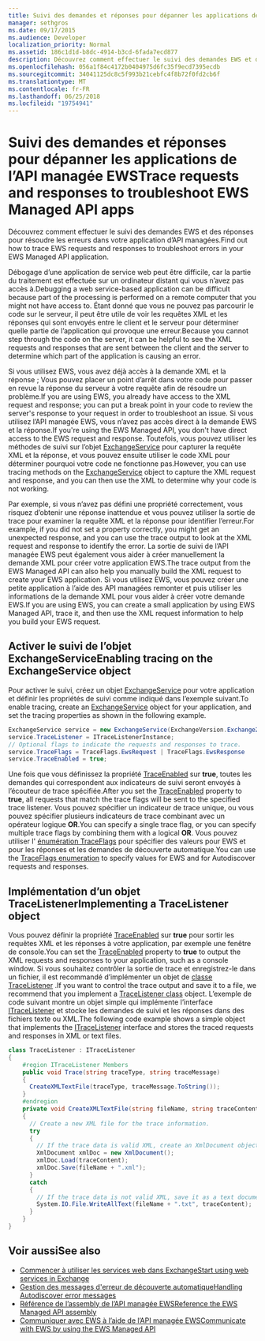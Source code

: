 ```yaml
---
title: Suivi des demandes et réponses pour dépanner les applications de l’API managée EWS
manager: sethgros
ms.date: 09/17/2015
ms.audience: Developer
localization_priority: Normal
ms.assetid: 186c1d1d-b8dc-4914-b3cd-6fada7ecd877
description: Découvrez comment effectuer le suivi des demandes EWS et des réponses pour résoudre les erreurs dans votre application d’API managées.
ms.openlocfilehash: 056a1f84c4172b0404975d6fc35f9ecd7395ecdb
ms.sourcegitcommit: 34041125dc8c5f993b21cebfc4f8b72f0fd2cb6f
ms.translationtype: MT
ms.contentlocale: fr-FR
ms.lasthandoff: 06/25/2018
ms.locfileid: "19754941"
---
```

# <a name="trace-requests-and-responses-to-troubleshoot-ews-managed-api-apps"></a><span data-ttu-id="1bec9-103">Suivi des demandes et réponses pour dépanner les applications de l’API managée EWS</span><span class="sxs-lookup"><span data-stu-id="1bec9-103">Trace requests and responses to troubleshoot EWS Managed API apps</span></span>

<span data-ttu-id="1bec9-104">Découvrez comment effectuer le suivi des demandes EWS et des réponses pour résoudre les erreurs dans votre application d’API managées.</span><span class="sxs-lookup"><span data-stu-id="1bec9-104">Find out how to trace EWS requests and responses to troubleshoot errors in your EWS Managed API application.</span></span>
  
<span data-ttu-id="1bec9-105">Débogage d’une application de service web peut être difficile, car la partie du traitement est effectuée sur un ordinateur distant qui vous n’avez pas accès à.</span><span class="sxs-lookup"><span data-stu-id="1bec9-105">Debugging a web service-based application can be difficult because part of the processing is performed on a remote computer that you might not have access to.</span></span> <span data-ttu-id="1bec9-106">Étant donné que vous ne pouvez pas parcourir le code sur le serveur, il peut être utile de voir les requêtes XML et les réponses qui sont envoyés entre le client et le serveur pour déterminer quelle partie de l’application qui provoque une erreur.</span><span class="sxs-lookup"><span data-stu-id="1bec9-106">Because you cannot step through the code on the server, it can be helpful to see the XML requests and responses that are sent between the client and the server to determine which part of the application is causing an error.</span></span> 
  
<span data-ttu-id="1bec9-107">Si vous utilisez EWS, vous avez déjà accès à la demande XML et la réponse ; Vous pouvez placer un point d’arrêt dans votre code pour passer en revue la réponse du serveur à votre requête afin de résoudre un problème.</span><span class="sxs-lookup"><span data-stu-id="1bec9-107">If you are using EWS, you already have access to the XML request and response; you can put a break point in your code to review the server's response to your request in order to troubleshoot an issue.</span></span> <span data-ttu-id="1bec9-108">Si vous utilisez l’API managée EWS, vous n’avez pas accès direct à la demande EWS et la réponse.</span><span class="sxs-lookup"><span data-stu-id="1bec9-108">If you're using the EWS Managed API, you don't have direct access to the EWS request and response.</span></span> <span data-ttu-id="1bec9-109">Toutefois, vous pouvez utiliser les méthodes de suivi sur l’objet [ExchangeService](http://msdn.microsoft.com/en-us/library/microsoft.exchange.webservices.data.exchangeservice%28v=exchg.80%29.aspx) pour capturer la requête XML et la réponse, et vous pouvez ensuite utiliser le code XML pour déterminer pourquoi votre code ne fonctionne pas.</span><span class="sxs-lookup"><span data-stu-id="1bec9-109">However, you can use tracing methods on the [ExchangeService](http://msdn.microsoft.com/en-us/library/microsoft.exchange.webservices.data.exchangeservice%28v=exchg.80%29.aspx) object to capture the XML request and response, and you can then use the XML to determine why your code is not working.</span></span> 

<span data-ttu-id="1bec9-110">Par exemple, si vous n’avez pas défini une propriété correctement, vous risquez d’obtenir une réponse inattendue et vous pouvez utiliser la sortie de trace pour examiner la requête XML et la réponse pour identifier l’erreur.</span><span class="sxs-lookup"><span data-stu-id="1bec9-110">For example, if you did not set a property correctly, you might get an unexpected response, and you can use the trace output to look at the XML request and response to identify the error.</span></span> <span data-ttu-id="1bec9-111">La sortie de suivi de l’API managée EWS peut également vous aider à créer manuellement la demande XML pour créer votre application EWS.</span><span class="sxs-lookup"><span data-stu-id="1bec9-111">The trace output from the EWS Managed API can also help you manually build the XML request to create your EWS application.</span></span> <span data-ttu-id="1bec9-112">Si vous utilisez EWS, vous pouvez créer une petite application à l’aide des API managées remonter et puis utiliser les informations de la demande XML pour vous aider à créer votre demande EWS.</span><span class="sxs-lookup"><span data-stu-id="1bec9-112">If you are using EWS, you can create a small application by using EWS Managed API, trace it, and then use the XML request information to help you build your EWS request.</span></span> 
  
## <a name="enabling-tracing-on-the-exchangeservice-object"></a><span data-ttu-id="1bec9-113">Activer le suivi de l’objet ExchangeService</span><span class="sxs-lookup"><span data-stu-id="1bec9-113">Enabling tracing on the ExchangeService object</span></span>
<span data-ttu-id="1bec9-114"><a name="bk_EnableTracing"> </a></span><span class="sxs-lookup"><span data-stu-id="1bec9-114"></span></span>

<span data-ttu-id="1bec9-115">Pour activer le suivi, créez un objet [ExchangeService](http://msdn.microsoft.com/en-us/library/microsoft.exchange.webservices.data.exchangeservice%28v=exchg.80%29.aspx) pour votre application et définir les propriétés de suivi comme indiqué dans l’exemple suivant.</span><span class="sxs-lookup"><span data-stu-id="1bec9-115">To enable tracing, create an [ExchangeService](http://msdn.microsoft.com/en-us/library/microsoft.exchange.webservices.data.exchangeservice%28v=exchg.80%29.aspx) object for your application, and set the tracing properties as shown in the following example.</span></span> 
  
```cs
ExchangeService service = new ExchangeService(ExchangeVersion.Exchange2010);
service.TraceListener = ITraceListenerInstance;
// Optional flags to indicate the requests and responses to trace.
service.TraceFlags = TraceFlags.EwsRequest | TraceFlags.EwsResponse
service.TraceEnabled = true;

```

<span data-ttu-id="1bec9-116">Une fois que vous définissez la propriété [TraceEnabled](http://msdn.microsoft.com/en-us/library/microsoft.exchange.webservices.data.exchangeservicebase.traceenabled%28v=exchg.80%29.aspx) sur **true**, toutes les demandes qui correspondent aux indicateurs de suivi seront envoyés à l’écouteur de trace spécifiée.</span><span class="sxs-lookup"><span data-stu-id="1bec9-116">After you set the [TraceEnabled](http://msdn.microsoft.com/en-us/library/microsoft.exchange.webservices.data.exchangeservicebase.traceenabled%28v=exchg.80%29.aspx) property to **true**, all requests that match the trace flags will be sent to the specified trace listener.</span></span> <span data-ttu-id="1bec9-117">Vous pouvez spécifier un indicateur de trace unique, ou vous pouvez spécifier plusieurs indicateurs de trace combinant avec un opérateur logique **OR**.</span><span class="sxs-lookup"><span data-stu-id="1bec9-117">You can specify a single trace flag, or you can specify multiple trace flags by combining them with a logical **OR**.</span></span> <span data-ttu-id="1bec9-118">Vous pouvez utiliser l' [énumération TraceFlags](http://msdn.microsoft.com/en-us/library/microsoft.exchange.webservices.data.traceflags%28v=exchg.80%29.aspx) pour spécifier des valeurs pour EWS et pour les réponses et les demandes de découverte automatique.</span><span class="sxs-lookup"><span data-stu-id="1bec9-118">You can use the [TraceFlags enumeration](http://msdn.microsoft.com/en-us/library/microsoft.exchange.webservices.data.traceflags%28v=exchg.80%29.aspx) to specify values for EWS and for Autodiscover requests and responses.</span></span> 
  
## <a name="implementing-a-tracelistener-object"></a><span data-ttu-id="1bec9-119">Implémentation d’un objet TraceListener</span><span class="sxs-lookup"><span data-stu-id="1bec9-119">Implementing a TraceListener object</span></span>
<span data-ttu-id="1bec9-120"><a name="bk_traceListener"> </a></span><span class="sxs-lookup"><span data-stu-id="1bec9-120"></span></span>

<span data-ttu-id="1bec9-121">Vous pouvez définir la propriété [TraceEnabled](http://msdn.microsoft.com/en-us/library/microsoft.exchange.webservices.data.exchangeservicebase.traceenabled%28v=exchg.80%29.aspx) sur **true** pour sortir les requêtes XML et les réponses à votre application, par exemple une fenêtre de console.</span><span class="sxs-lookup"><span data-stu-id="1bec9-121">You can set the [TraceEnabled](http://msdn.microsoft.com/en-us/library/microsoft.exchange.webservices.data.exchangeservicebase.traceenabled%28v=exchg.80%29.aspx) property to **true** to output the XML requests and responses to your application, such as a console window.</span></span> <span data-ttu-id="1bec9-122">Si vous souhaitez contrôler la sortie de trace et enregistrez-le dans un fichier, il est recommandé d’implémenter un objet de [classe TraceListener](http://msdn.microsoft.com/en-us/library/system.diagnostics.tracelistener.aspx) .</span><span class="sxs-lookup"><span data-stu-id="1bec9-122">If you want to control the trace output and save it to a file, we recommend that you implement a [TraceListener class](http://msdn.microsoft.com/en-us/library/system.diagnostics.tracelistener.aspx) object.</span></span> <span data-ttu-id="1bec9-123">L’exemple de code suivant montre un objet simple qui implémente l’interface [ITraceListener](http://msdn.microsoft.com/en-us/library/microsoft.exchange.webservices.data.itracelistener%28v=exchg.80%29.aspx) et stocke les demandes de suivi et les réponses dans des fichiers texte ou XML.</span><span class="sxs-lookup"><span data-stu-id="1bec9-123">The following code example shows a simple object that implements the [ITraceListener](http://msdn.microsoft.com/en-us/library/microsoft.exchange.webservices.data.itracelistener%28v=exchg.80%29.aspx) interface and stores the traced requests and responses in XML or text files.</span></span> 
  
```cs
class TraceListener : ITraceListener
{
    #region ITraceListener Members
    public void Trace(string traceType, string traceMessage)
    {
      CreateXMLTextFile(traceType, traceMessage.ToString());
    }
    #endregion
    private void CreateXMLTextFile(string fileName, string traceContent)
    {
      // Create a new XML file for the trace information.
      try
      {
        // If the trace data is valid XML, create an XmlDocument object and save.
        XmlDocument xmlDoc = new XmlDocument();
        xmlDoc.Load(traceContent);
        xmlDoc.Save(fileName + ".xml");
      }
      catch
      {
        // If the trace data is not valid XML, save it as a text document.
        System.IO.File.WriteAllText(fileName + ".txt", traceContent);
      }
    }
}

```

## <a name="see-also"></a><span data-ttu-id="1bec9-124">Voir aussi</span><span class="sxs-lookup"><span data-stu-id="1bec9-124">See also</span></span>

- [<span data-ttu-id="1bec9-125">Commencer à utiliser les services web dans Exchange</span><span class="sxs-lookup"><span data-stu-id="1bec9-125">Start using web services in Exchange</span></span>](start-using-web-services-in-exchange.md)
- [<span data-ttu-id="1bec9-126">Gestion des messages d'erreur de découverte automatique</span><span class="sxs-lookup"><span data-stu-id="1bec9-126">Handling Autodiscover error messages</span></span>](handling-autodiscover-error-messages.md)    
- [<span data-ttu-id="1bec9-127">Référence de l’assembly de l’API managée EWS</span><span class="sxs-lookup"><span data-stu-id="1bec9-127">Reference the EWS Managed API assembly</span></span>](how-to-reference-the-ews-managed-api-assembly.md)    
- [<span data-ttu-id="1bec9-128">Communiquer avec EWS à l’aide de l’API managée EWS</span><span class="sxs-lookup"><span data-stu-id="1bec9-128">Communicate with EWS by using the EWS Managed API</span></span>](how-to-communicate-with-ews-by-using-the-ews-managed-api.md)
    

